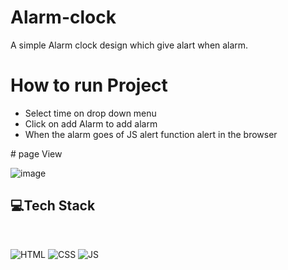 # Alarm-clock
A simple Alarm clock design which give alart when alarm. 
# How to run Project
<ul>
  <li>Select time on drop down menu</li>
  <li>Click on add Alarm to add alarm </li>
  <li>When the alarm goes of JS alert function alert in the browser</li>
</ul>
# page View

![image](https://github.com/gauravmjain/Alarm-clock/assets/91288299/dcef3d10-fbc5-4084-8c18-c7404ea30b2a)

## 💻Tech Stack
<br>


![HTML](https://img.shields.io/badge/html5%20-%23E34F26.svg?&style=for-the-badge&logo=html5&logoColor=white)
![CSS](https://img.shields.io/badge/css3%20-%231572B6.svg?&style=for-the-badge&logo=css3&logoColor=white)
![JS](https://img.shields.io/badge/javascript%20-%23323330.svg?&style=for-the-badge&logo=javascript&logoColor=%23F7DF1E)

<br>
